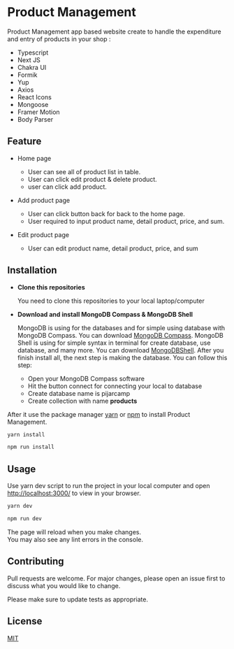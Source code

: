 # Product Management

Product Management app based website create to handle the expenditure and entry of products in your shop :

- Typescript
- Next JS
- Chakra UI
- Formik
- Yup
- Axios
- React Icons
- Mongoose
- Framer Motion
- Body Parser

## Feature

- Home page

  - User can see all of product list in table.
  - User can click edit product & delete product.
  - user can click add product.

- Add product page

  - User can click button back for back to the home page.
  - User required to input product name, detail product, price, and sum.

- Edit product page
  - User can edit product name, detail product, price, and sum

## Installation

- **Clone this repositories**

  You need to clone this repositories to your local laptop/computer

- **Download and install MongoDB Compass & MongoDB Shell**

  MongoDB is using for the databases and for simple using database with MongoDB Compass. You can download [MongoDB Compass](https://www.mongodb.com/try/download/compass). MongoDB Shell is using for simple syntax in terminal for create database, use database, and many more. You can download [MongoDBShell](https://www.mongodb.com/try/download/shell). After you finish install all, the next step is making the database. You can follow this step:

  - Open your MongoDB Compass software
  - Hit the button connect for connecting your local to database
  - Create database name is pijarcamp
  - Create collection with name **products**

After it use the package manager [yarn](https://yarnpkg.com/) or [npm](https://www.npmjs.com/) to install Product Management.

```bash
yarn install
```

```bash
npm run install
```

## Usage

Use yarn dev script to run the project in your local computer and open [http://localhost:3000/](http://localhost:3000/) to view in your browser.

```bash
yarn dev

```

```bash
npm run dev

```

The page will reload when you make changes.\
You may also see any lint errors in the console.

## Contributing

Pull requests are welcome. For major changes, please open an issue first
to discuss what you would like to change.

Please make sure to update tests as appropriate.

## License

[MIT](https://choosealicense.com/licenses/mit/)
